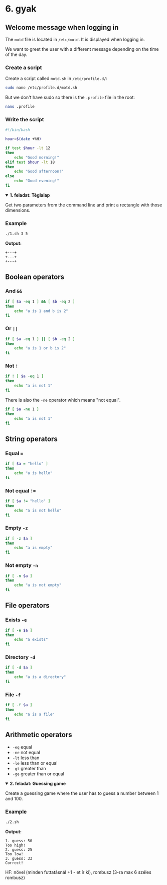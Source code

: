 # 6. gyak

## Welcome message when logging in

The `motd` file is located in `/etc/motd`.
It is displayed when logging in.

We want to greet the user with a different message depending on the time of the day.

### Create a script

Create a script called `motd.sh` in `/etc/profile.d/`:

```sh
sudo nano /etc/profile.d/motd.sh
```

But we don't have sudo so there is the `.profile` file in the root:

```sh
nano .profile
```

### Write the script

```sh
#!/bin/bash

hour=$(date +%H)

if test $hour -lt 12
then
    echo "Good morning!"
elif test $hour -lt 18
then
    echo "Good afternoon!"
else
    echo "Good evening!"
fi
```

<details open>
<summary><b>1. feladat: Téglalap</b></summary>

Get two parameters from the command line and print a rectangle with those dimensions.

### Example

```sh
./1.sh 3 5
```

**Output:**

```
+---+
+---+
+---+
```

</details>

## Boolean operators

### And `&&`

```sh
if [ $a -eq 1 ] && [ $b -eq 2 ]
then
    echo "a is 1 and b is 2"
fi
```

### Or `||`

```sh
if [ $a -eq 1 ] || [ $b -eq 2 ]
then
    echo "a is 1 or b is 2"
fi
```

### Not `!`

```sh
if ! [ $a -eq 1 ]
then
    echo "a is not 1"
fi
```

There is also the `-ne` operator which means "not equal".

```sh
if [ $a -ne 1 ]
then
    echo "a is not 1"
fi
```

## String operators

### Equal `=`

```sh
if [ $a = "hello" ]
then
    echo "a is hello"
fi
```

### Not equal `!=`

```sh
if [ $a != "hello" ]
then
    echo "a is not hello"
fi
```

### Empty `-z`

```sh
if [ -z $a ]
then
    echo "a is empty"
fi
```

### Not empty `-n`

```sh
if [ -n $a ]
then
    echo "a is not empty"
fi
```

## File operators

### Exists `-e`

```sh
if [ -e $a ]
then
    echo "a exists"
fi
```

### Directory `-d`

```sh
if [ -d $a ]
then
    echo "a is a directory"
fi
```

### File `-f`

```sh
if [ -f $a ]
then
    echo "a is a file"
fi
```

## Arithmetic operators

- `-eq` equal
- `-ne` not equal
- `-lt` less than
- `-le` less than or equal
- `-gt` greater than
- `-ge` greater than or equal

<details open>
<summary><b>2. feladat: Guessing game</b></summary>

Create a guessing game where the user has to guess a number between 1 and 100.

### Example

```sh
./2.sh
```

**Output:**

```
1. guess: 50
Too high!
2. guess: 25
Too low!
3. guess: 33
Correct!
```

</details>

HF: növel (minden futtatásnál +1 - et ír ki), rombusz (3-ra max 6 széles rombusz)
